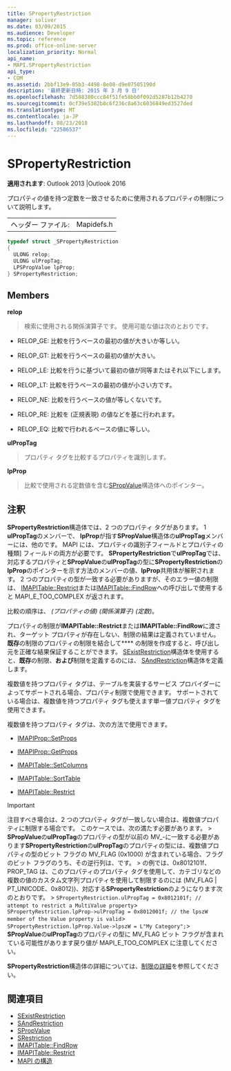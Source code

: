 ```yaml
---
title: SPropertyRestriction
manager: soliver
ms.date: 03/09/2015
ms.audience: Developer
ms.topic: reference
ms.prod: office-online-server
localization_priority: Normal
api_name:
- MAPI.SPropertyRestriction
api_type:
- COM
ms.assetid: 2bbf13e9-05b3-4498-8e08-d9e07505190d
description: '最終更新日時: 2015 年 3 月 9 日'
ms.openlocfilehash: 7d588380ccc84f51fe58bb0f092d5287b12b4270
ms.sourcegitcommit: 0cf39e5382b8c6f236c8a63c6036849ed3527ded
ms.translationtype: MT
ms.contentlocale: ja-JP
ms.lasthandoff: 08/23/2018
ms.locfileid: "22586537"
---
```

# <a name="spropertyrestriction"></a>SPropertyRestriction

**適用されます**: Outlook 2013 |Outlook 2016 
  
プロパティの値を持つ定数を一致させるために使用されるプロパティの制限について説明します。
  
|||
|:-----|:-----|
|ヘッダー ファイル:  <br/> |Mapidefs.h  <br/> |
   
```cpp
typedef struct _SPropertyRestriction
{
  ULONG relop;
  ULONG ulPropTag;
  LPSPropValue lpProp;
} SPropertyRestriction;

```

## <a name="members"></a>Members

**relop**
  
> 検索に使用される関係演算子です。 使用可能な値は次のとおりです。
    
  - RELOP_GE: 比較を行うベースの最初の値が大きいか等しい。
        
  - RELOP_GT: 比較を行うベースの最初の値が大きい。
        
  - RELOP_LE: 比較を行うに基づいて最初の値が同等またはそれ以下にします。
        
  - RELOP_LT: 比較を行うベースの最初の値が小さい方です。
        
  - RELOP_NE: 比較を行うベースの値が等しくないです。
        
  - RELOP_RE: 比較を (正規表現) の値などを基に行われます。
        
  - RELOP_EQ: 比較で行われるベースの値に等しい。
    
**ulPropTag**
  
> プロパティ タグを比較するプロパティを識別します。 
    
**lpProp**
  
> 比較で使用される定数値を含む[SPropValue](spropvalue.md)構造体へのポインター。 
    
## <a name="remarks"></a>注釈

**SPropertyRestriction**構造体では、2 つのプロパティ タグがあります。 1 **ulPropTag**のメンバーで、 **lpProp**が指す**SPropValue**構造体の**ulPropTag**メンバーには、他のです。 MAPI には、プロパティの識別子フィールドとプロパティの種類] フィールドの両方が必要です。 **SPropertyRestriction**で**ulPropTag**では、対応するプロパティと**SPropValue**の**ulPropTag**の型に**SPropertyRestriction**の**lpProp**のポインターを示す方法のメンバーの値、**lpProp**共用体が解釈されます。 2 つのプロパティの型が一致する必要がありますが、そのエラー値の制限は、 [IMAPITable::Restrict](imapitable-restrict.md)または[IMAPITable::FindRow](imapitable-findrow.md)への呼び出しで使用すると MAPI_E_TOO_COMPLEX が返されます。 
  
比較の順序は、 _(プロパティの値) (関係演算子) (定数)_。
  
プロパティの制限が**IMAPITable::Restrict**または**IMAPITable::FindRow**に渡され、ターゲット プロパティが存在しない、制限の結果は定義されていません。 **既存**の制限のプロパティの制限を結合して**** の制限を作成すると、呼び出し元を正確な結果保証することができます。 [SExistRestriction](sexistrestriction.md)構造体を使用すると、**既存**の制限、**および**制限を定義するのには、 [SAndRestriction](sandrestriction.md)構造体を定義します。 
  
複数値を持つプロパティ タグは、テーブルを実装するサービス プロバイダーによってサポートされる場合、プロパティ制限で使用できます。 サポートされている場合は、複数値を持つプロパティ タグも使えます単一値プロパティ タグを使用できます。 
  
複数値を持つプロパティ タグは、次の方法で使用できます。
  
- [IMAPIProp::SetProps](imapiprop-setprops.md)
    
- [IMAPIProp::GetProps](imapiprop-getprops.md)
    
- [IMAPITable::SetColumns](imapitable-setcolumns.md)
    
- [IMAPITable::SortTable](imapitable-sorttable.md)
    
- [IMAPITable::Restrict](imapitable-restrict.md)
    
> [!IMPORTANT]
> 注目すべき場合は、2 つのプロパティ タグが一致しない場合は、複数値プロパティに制限する場合です。 このケースでは、次の満たす必要があります。 > **SPropValue**の**ulPropTag**のプロパティの型が以前の MV_-に一致する必要があります**SPropertyRestriction**の**ulPropTag**のプロパティの型には、複数値プロパティの型のビット フラグの MV_FLAG (0x1000) が含まれている場合、フラグのビット フラグのうち、その逆行列は、です。 > の例では、0x8012101f、PROP_TAG は、このプロパティのプロパティ タグを使用して、カテゴリなどの複数の値のカスタム文字列プロパティを使用して制限するのには (MV_FLAG | PT_UNICODE、0x8012))、対応する**SPropertyRestriction**のようになります次のとおりです。 >  `SPropertyRestriction.ulPropTag = 0x8012101f; // attempt to restrict a MultiValue property`>  `SPropertyRestriction.lpProp->ulPropTag = 0x8012001f; // the lpszW member of the Value property is valid`>  `SPropertyRestriction.lpProp.Value->lpszW = L"My Category";`> **SPropValue**の**ulPropTag**のプロパティの型に MV_FLAG ビット フラグが含まれている可能性があります戻り値が MAPI_E_TOO_COMPLEX に注意してください。 
  
**SPropertyRestriction**構造体の詳細については、[制限の詳細](about-restrictions.md)を参照してください。 
  
## <a name="see-also"></a>関連項目

- [SExistRestriction](sexistrestriction.md)
- [SAndRestriction](sandrestriction.md)
- [SPropValue](spropvalue.md)
- [SRestriction](srestriction.md)
- [IMAPITable::FindRow](imapitable-findrow.md)
- [IMAPITable::Restrict](imapitable-restrict.md)
- [MAPI の構造](mapi-structures.md)

